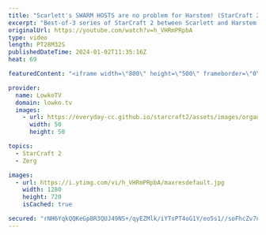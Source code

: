 ```yaml
---
title: "Scarlett's SWARM HOSTS are no problem for Harstem! (StarCraft 2)"
excerpt: "Best-of-3 series of StarCraft 2 between Scarlett and Harstem. This match is from the ESL SC2 Masters 2023 Winter open stage, where the winner of this match gets to move on to the main event knockout stage.  Support my work: https://patreon.com/lowkotv  Lowko merch: https://lowko.shop Tech setup: https://lowko.tv/setup"
originalUrl: https://youtube.com/watch?v=h_VHRmPRpbA
type: video
length: PT28M32S
publishedDateTime: 2024-01-02T11:35:16Z
heat: 69

featuredContent: "<iframe width=\"800\" height=\"500\" frameborder=\"0\" src=\"https://www.youtube.com/embed/h_VHRmPRpbA\" allow=\"accelerometer; autoplay; encrypted-media; gyroscope; picture-in-picture\" allowfullscreen></iframe>"

provider:
  name: LowkoTV
  domain: lowko.tv
  images:
    - url: https://everyday-cc.github.io/starcraft2/assets/images/organizations/lowko.tv-50x50.jpg
      width: 50
      height: 50

topics:
  - StarCraft 2
  - Zerg

images:
  - url: https://i.ytimg.com/vi/h_VHRmPRpbA/maxresdefault.jpg
    width: 1280
    height: 720
    isCached: true

secured: "rNH6YqkQQKeGp8R3QUJ49NS+/qyEZMlk/iYTsPT4oG1Y/eo5s1//soFhcZv7nUNC11wApdKpVzOV3E+0eE4XBO2bw06W1fxDXxOZFm2ui5b8fOrWncU7CjjTjG0/TWmrgkzRkcRqWMbwNT9q8+cYq7by7Q3bscw3ai1KxMpUwhWwl+X1By416rfSSBaTQj7D0nCCER/4LYfguTA9R6paWBp8J2FQRnBMBGg54+eEJP9tvT6cwsbLMOZ45bZSMjr9eKjQqsJvufFyjLpejqssV49J2y2NMlIbR7Ca0fvuO7m6fa8ctDoJ68J4fyLvXJQpRfyvW3mDo9q1yQCHQ0SZfFKxuUvfQv+kMn/8lw/67uQXkdJEViWbfxhhn/C/scPNYdrXiihTWuo5DhBr0VqX9dslnRuSlIO+Wk+61elj4Ts=;Ku9lRyPIkV0IZjvWyR/mVQ=="
---
```


